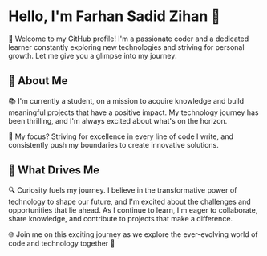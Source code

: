 
# Hello, I'm Farhan Sadid Zihan 👋

🚀 Welcome to my GitHub profile! I'm a passionate coder and a dedicated learner constantly exploring new technologies and striving for personal growth. Let me give you a glimpse into my journey:

## 🌱 About Me

📚 I'm currently a student, on a mission to acquire knowledge and build meaningful projects that have a positive impact. My technology journey has been thrilling, and I'm always excited about what's on the horizon.

🎯 My focus? Striving for excellence in every line of code I write, and consistently push my boundaries to create innovative solutions.

## 🚀 What Drives Me

🔍 Curiosity fuels my journey. I believe in the transformative power of technology to shape our future, and I'm excited about the challenges and opportunities that lie ahead. As I continue to learn, I'm eager to collaborate, share knowledge, and contribute to projects that make a difference.

🌐 Join me on this exciting journey as we explore the ever-evolving world of code and technology together 🤝
